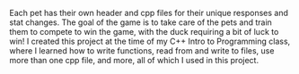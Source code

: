 Each pet has their own header and cpp files for their unique responses and stat changes. The goal of the game is to take care of the pets and train them to compete to win the game, 
with the duck requiring a bit of luck to win! I created this project at the time of my C++ Intro to Programming class, where I learned how to write functions, read from and write to files, 
use more than one cpp file, and more, all of which I used in this project.  
